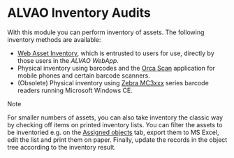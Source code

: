 # ALVAO Inventory Audits
      
With this module you can perform inventory of assets. The following inventory methods are available:
     
- [Web Asset Inventory](alvao-inventory-audits/web-asset-check), which is entrusted to users for use, directly by those users in the *ALVAO WebApp*.
- Physical inventory using barcodes and the [Orca Scan](alvao-inventory-audits/physical-asset-check#orcascan) application for mobile phones and certain barcode scanners.
- (Obsolete) Physical inventory using [Zebra MC3xxx](alvao-inventory-audits/barcode-reader) series barcode readers running Microsoft Windows CE.

> [!NOTE]
> For smaller numbers of assets, you can also take inventory the classic way by checking off items on printed inventory lists. You can filter the assets to be inventoried e.g. on the [Assigned objects](../list-of-windows/alvao-asset-management-console/tab-view/objects) tab, export them to MS Excel, edit the list and print them on paper. Finally, update the records in the object tree according to the inventory result.
